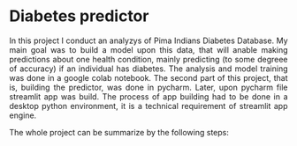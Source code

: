 # Diabetes predictor

<p align="justify"> In this project I conduct an analyzys of Pima Indians Diabetes Database. My main goal was to build a model upon this data, that will anable making predictions about one health condition, mainly predicting (to some degreee of accuracy) if an individual has diabetes. The analysis and model training was done in a google colab notebook. The second part of this project, that is, building the predictor, was done in pycharm. Later, upon pycharm file streamlit app was build. The process of app building had to be done in a desktop python environment, it is a technical requirement of streamlit app engine. </p>       
The whole project can be summarize by the following steps: 

